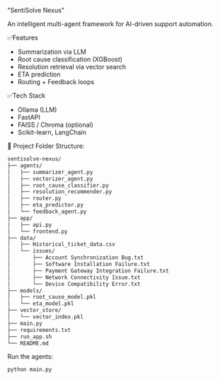 "SentiSolve Nexus"

An intelligent multi-agent framework for AI-driven support automation.

✅Features
- Summarization via LLM
- Root cause classification (XGBoost)
- Resolution retrieval via vector search
- ETA prediction
- Routing + Feedback loops

✅Tech Stack
- Ollama (LLM)
- FastAPI
- FAISS / Chroma (optional)
- Scikit-learn, LangChain

📁 Project Folder Structure:

```bash
sentisolve-nexus/
├── agents/
│   ├── summarizer_agent.py
│   ├── vectorizer_agent.py
│   ├── root_cause_classifier.py
│   ├── resolution_recommender.py
│   ├── router.py
│   ├── eta_predictor.py
│   └── feedback_agent.py
├── app/
│   ├── api.py
│   └── frontend.py
├── data/
│   ├── Historical_ticket_data.csv
│   └── issues/
│       ├── Account Synchronization Bug.txt
│       ├── Software Installation Failure.txt
│       ├── Payment Gateway Integration Failure.txt
│       ├── Network Connectivity Issue.txt
│       └── Device Compatibility Error.txt
├── models/
│   ├── root_cause_model.pkl
│   └── eta_model.pkl
├── vector_store/
│   └── vector_index.pkl
├── main.py
├── requirements.txt
├── run_app.sh
└── README.md

``` 
Run the agents:
```bash
python main.py
